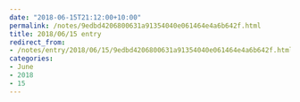 ```yaml
---
date: "2018-06-15T21:12:00+10:00"
permalink: /notes/9edbd4206800631a91354040e061464e4a6b642f.html
title: 2018/06/15 entry
redirect_from:
- /notes/entry/2018/06/15/9edbd4206800631a91354040e061464e4a6b642f.html
categories:
- June
- 2018
- 15
---
```

